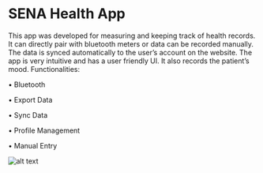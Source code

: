 # SENA Health App
This app was developed for measuring and keeping track of health records. It can directly pair with bluetooth meters or data can be recorded manually. The data is synced automatically to the user’s account on the website. The app is very intuitive and has a user friendly UI. It also records the patient’s mood.
Functionalities:

•	Bluetooth

•	Export Data

•	Sync Data

•	Profile Management

•	Manual Entry

![alt text](https://ibb.co/Sy76X52.jpg)
